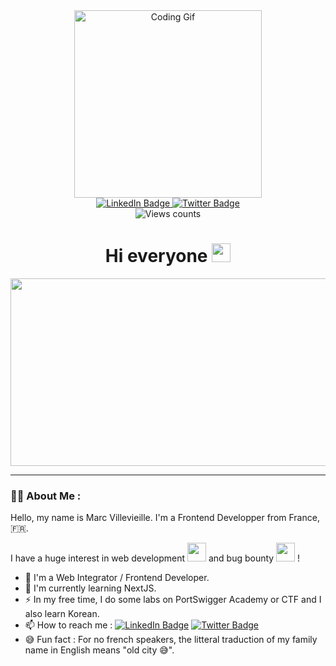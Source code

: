 <div id="header" align="center">
  <img src="https://media.giphy.com/media/v1.Y2lkPTc5MGI3NjExa3VvNmdkNDhrcnZrMzRmdHh2MWUyMnlxeXl2YTBuY3BhMmJ3eHlmcCZlcD12MV9pbnRlcm5hbF9naWZfYnlfaWQmY3Q9Zw/L1R1tvI9svkIWwpVYr/giphy.gif" width="300" alt="Coding Gif" />
  <div id="badges">
    <a href="https://www.linkedin.com/in/marc-villevieille/">
      <img src="https://img.shields.io/badge/LinkedIn-blue?logo=linkedin&logoColor=white" alt="LinkedIn Badge" />
    </a>
    <a href="https://twitter.com/Naohyo_">
      <img src="https://img.shields.io/badge/Twitter-blue?logo=twitter&logoColor=white" alt="Twitter Badge" />
    </a>
  </div>
  <img src="https://komarev.com/ghpvc/?username=N40h&color=blueviolet&abbreviated=true" alt="Views counts" />
  <h1>
    Hi everyone <img src="https://media.giphy.com/media/v1.Y2lkPTc5MGI3NjExOGl3Zm5idDVqY3M0Nm5kYWtlYW9qaHBpMnRsajM3N3dlYXJxdWxsaiZlcD12MV9pbnRlcm5hbF9naWZfYnlfaWQmY3Q9cw/hvRJCLFzcasrR4ia7z/giphy.gif" width="30px" />
  </h1>
</div>

<div align="center">
  <img src="https://media.giphy.com/media/v1.Y2lkPTc5MGI3NjExMmgyYWVmZjVzMWh6eHF5dXVlb3FwbmVzcWU5YWxqbnAyMmp4aWxzNyZlcD12MV9pbnRlcm5hbF9naWZfYnlfaWQmY3Q9Zw/Lny6Rw04nsOOc/giphy.gif" width="600" height="300" />
</div>

---

### 👨‍💻 About Me :
Hello, my name is Marc Villevieille. I'm a Frontend Developper from France, 🇫🇷.

I have a huge interest in web development <img src="https://media.giphy.com/media/v1.Y2lkPTc5MGI3NjExMjM5NTQ5eDN4N2FpdHg0MHU3aDM5am1sMG5peTVsdWgxMm0ybTJkeSZlcD12MV9pbnRlcm5hbF9naWZfYnlfaWQmY3Q9cw/juua9i2c2fA0AIp2iq/giphy.gif" width="30" /> and bug bounty <img src="https://media.giphy.com/media/v1.Y2lkPTc5MGI3NjExd3hmajVqanhnZWVwemFtaGk2bnllZWM0dHVsODliNzBoenRhYXg4eiZlcD12MV9pbnRlcm5hbF9naWZfYnlfaWQmY3Q9cw/4B1BTOMTi8b3OdPrzy/giphy.gif" width="30" /> !

- 🔭 I'm a Web Integrator / Frontend Developer.
- 🌱 I'm currently learning NextJS.
- :zap: In my free time, I do some labs on PortSwigger Academy or CTF and I also learn Korean.
- :mailbox: How to reach me : [![LinkedIn Badge](https://img.shields.io/badge/LinkedIn-blue?logo=linkedin&logoColor=white)](https://www.linkedin.com/in/marc-villevieille/) [![Twitter Badge](https://img.shields.io/badge/Twitter-blue?logo=twitter&logoColor=white)](https://twitter.com/Naohyo_)
- 😅 Fun fact : For no french speakers, the litteral traduction of my family name in English means "old city 😅".
<!--
**N40h/N40h** is a ✨ _special_ ✨ repository because its `README.md` (this file) appears on your GitHub profile.

Here are some ideas to get you started:

- 🔭 I’m currently working on ...
- 🌱 I’m currently learning ...
- 👯 I’m looking to collaborate on ...
- 🤔 I’m looking for help with ...
- 💬 Ask me about ...
- 📫 How to reach me: ...
- 😄 Pronouns: ...
- ⚡ Fun fact: ...
-->
